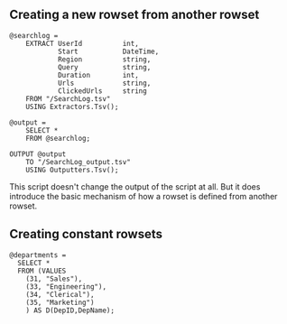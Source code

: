 ## Creating a new rowset from another rowset

```
@searchlog = 
    EXTRACT UserId          int, 
            Start           DateTime, 
            Region          string, 
            Query           string, 
            Duration        int, 
            Urls            string, 
            ClickedUrls     string
    FROM "/SearchLog.tsv"
    USING Extractors.Tsv();

@output = 
    SELECT *
    FROM @searchlog;

OUTPUT @output 
    TO "/SearchLog_output.tsv"
    USING Outputters.Tsv();
```

This script doesn't change the output of the script at all. But it does introduce the basic mechanism of how a rowset is defined from another rowset.

## Creating constant rowsets

```
@departments =
  SELECT * 
  FROM (VALUES
    (31, "Sales"),
    (33, "Engineering"),
    (34, "Clerical"),
    (35, "Marketing")
    ) AS D(DepID,DepName);
```

